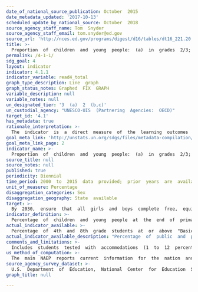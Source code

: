 ```yaml
---
date_of_national_source_publication: October  2015
date_metadata_updated: '2017-10-13'
scheduled_update_by_national_source: October  2018
source_agency_staff_name: Tom  Snyder
source_agency_staff_email: tom.snyder@ed.gov
source_url: 'http://nces.ed.gov/programs/digest/d16/tables/dt16_221.20.asp?current=yes'
title: >-
  Proportion  of  children  and  young  people:  (a)  in  grades  2/3;  (b)  at  the  end  of  primary;  and  (c)  at  the  end  of  lower  secondary  achieving  at  least  a  minimum  proficiency  level  in  (i)  reading  and  (ii)  mathematics,  by  sex
permalink: /4-1-1/
sdg_goal: 4
layout: indicator
indicator: 4.1.1
indicator_variable: read4_total
graph_type_description: Line  graph
graph_status_notes: Graphed  FIX  GRAPH
variable_description: null
variable_notes: null
un_designated_tier: '3  (a)  2  (b,c)'
un_custodial_agency: "UNESCO-UIS  (Partnering  Agencies:  OECD)"
target_id: '4.1'
has_metadata: true
rationale_interpretation: >-
  The  indicator  is  a  direct  measure  of  the  learning  outcomes  achieved  in  the  two  subject  areas  at  the  end  of  the  relevant  levels  of  education.
goal_meta_link: 'http://unstats.un.org/sdgs/files/metadata-compilation/Metadata-Goal-4.pdf'
goal_meta_link_page: 2
indicator_name: >-
  Proportion  of  children  and  young  people:  (a)  in  grades  2/3;  (b)  at  the  end  of  primary;  and  (c)  at  the  end  of  lower  secondary  achieving  at  least  a  minimum  proficiency  level  in  (i)  reading  and  (ii)  mathematics,  by  sex
source_title: null
source_notes: null
published: true
periodicity: Biennial
time_period: 2000  to  2015  data  provided;  prior  years  are  available
unit_of_measure: Percentage
disaggregation_categories: Sex
disaggregation_geography: State  available
target: >-
  By  2030,  ensure  that  all  girls  and  boys  complete  free,  equitable  and  quality  primary  and  secondary  education  leading  to  relevant  and  effective  learning  outcomes.
indicator_definition: >-
  Percentage  of  children  and  young  people  at  the  end  of  primary  and  lower  secondary  levels  of  education  achieving  at  least  a  minimum  proficiency  level  in  (a)  reading  and  (b)  mathematics.  The  minimum  proficiency  level  will  be  measured  relative  to  new  common  reading  and  numeracy  scales  currently  in  development.  The  indicator  is  calculated  as  the  number  of  children  and  young  people  at  the  end  of  primary  or  lower  secondary  education  achieving  or  exceeding  the  minimum  proficiency  level  in  the  given  subject,  expressed  as  a  percentage  of  all  children  and  young  people  at  the  end  of  primary  or  lower  secondary  education.
actual_indicator_available: >-
  Percentage  of  4th  and  8th  grade  students  at  or  above  "Basic"  proficiency  in  reading  and  mathematics  National  Assessment  of  Educational  Progress  (NAEP)  assessments
actual_indicator_available_description: "Percentage  of  public  and  private  4th  and  8th  grade  students  at  or  above  \"Basic\"  proficiency  in  reading  and  mathematics  National  Assessment  of  Educational  Progress  (NAEP)  assessments.  Variable  name  Label  read4_total\t  Reading  grade  4,  total  read4_male  Reading,  grade  4,  male  read4_female\tReading,  grade  4,  female  read8_total  Reading  grade  8,  total  read8_male\t  Reading,  grade  8,  male  read8_female\tReading,  grade  8,  female  math4_total\t  Mathematics  grade  4,  total  math4_male  Mathematics,  grade  4,  male  math4_female\tMathematics,  grade  4,  female  math8_total  Mathematics  grade  8,  total  math8_male  Mathematics,  grade  8,  male  math8_female  Mathematics,  grade  8,  female"
comments_and_limitations: >-
  Includes  students  tested  with  accommodations  (1  to  12  percent  of  all  students,  depending  on  grade  level  and  year);  excludes  only  those  students  with  disabilities  and  English  language  learners  who  were  unable  to  be  tested  even  with  accommodations  (2  to  6  percent  of  all  students).
us_method_of_computation: >-
  The  main  NAEP  reports  current  information  for  the  nation  and  specific  geographic  regions  of  the  country.  The  assessment  program  includes  students  drawn  from  a  sample  from  both  public  and  private  schools  and  reports  results  for  student  achievement  at  grades  4,  8,  and  12.  The  main  NAEP  assessments  follow  the  frameworks  developed  by  the  National  Assessment  Governing  Board  and  use  the  latest  advances  in  assessment  methodology.  Because  the  assessment  items  reflect  curricula  associated  with  specific  grade  levels,  the  main  NAEP  uses  samples  of  students  at  those  grade  levels.
source_agency_survey_dataset: >-
  U.S.  Department  of  Education,  National  Center  for  Education  Statistics,  National  Assessment  of  Educational  Progress  (NAEP)
graph_title: null 

---
```

